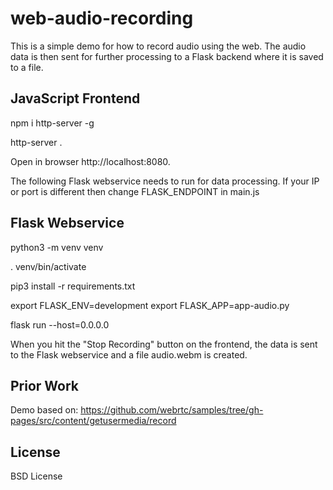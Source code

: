 # web-audio-recording

This is a simple demo for how to record audio
using the web. The audio data is then sent for
further processing to a Flask backend where it
is saved to a file.

## JavaScript Frontend

npm i http-server -g

http-server .

Open in browser http://localhost:8080.

The following Flask webservice needs to run
for data processing. If your IP or port is different
then change FLASK_ENDPOINT in main.js

## Flask Webservice

python3 -m venv venv

. venv/bin/activate

pip3 install -r requirements.txt

export FLASK_ENV=development
export FLASK_APP=app-audio.py

flask run --host=0.0.0.0

When you hit the "Stop Recording" button
on the frontend, the data is sent to the Flask
webservice and a file audio.webm is created.

## Prior Work

Demo based on: https://github.com/webrtc/samples/tree/gh-pages/src/content/getusermedia/record

## License

BSD License
